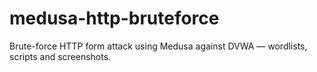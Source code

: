 # medusa-http-bruteforce
Brute-force HTTP form attack using Medusa against DVWA — wordlists, scripts and screenshots.

